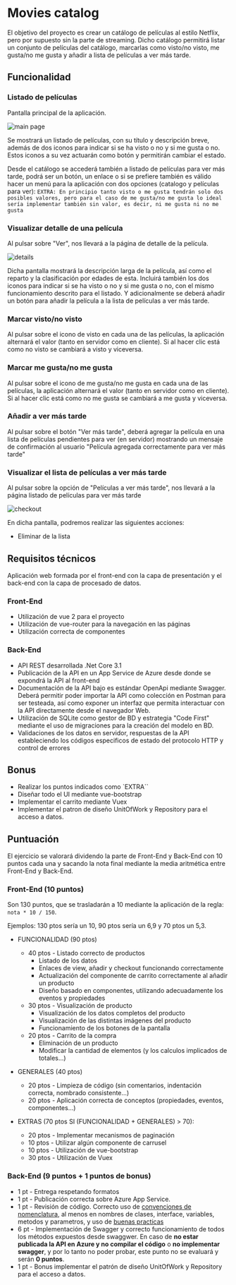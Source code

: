 # Movies catalog

El objetivo del proyecto es crear un catálogo de películas al estilo Netflix, pero por supuesto sin la parte de streaming.
Dicho catálogo permitirá listar un conjunto de películas del catálogo, marcarlas como visto/no visto, me gusta/no me gusta y añadir a lista de películas a ver más tarde.

## Funcionalidad

### Listado de películas
Pantalla principal de la aplicación.

![main page](img/Main.png "Main page")

Se mostrará un listado de películas, con su título y descripción breve, además de dos iconos para indicar si se ha visto o no y si me gusta o no. Estos iconos a su vez actuarán como botón y permitirán cambiar el estado.

Desde el catálogo se accederá también a listado de películas para ver más tarde, podrá ser un botón, un enlace o si se prefiere también es válido hacer un menú para la aplicación con dos opciones (catalogo y películas para ver):
`EXTRA: En principio tanto visto o me gusta tendrán solo dos posibles valores, pero para el caso de me gusta/no me gusta lo ideal sería implementar también sin valor, es decir, ni me gusta ni no me gusta`

### Visualizar detalle de una película
Al pulsar sobre "Ver", nos llevará a la página de detalle de la película.

![details](img/Details.png "Details of product")

Dicha pantalla mostrará la descripción larga de la película, así como el reparto y la clasificación por edades de esta. Incluirá también los dos iconos para indicar si se ha visto o no y si me gusta o no, con el mismo funcionamiento descrito para el listado. Y adicionalmente se deberá añadir un botón para añadir la película a la lista de películas a ver más tarde.

### Marcar visto/no visto

Al pulsar sobre el icono de visto en cada una de las películas, la aplicación alternará el valor (tanto en servidor como en cliente). Si al hacer clic está como no visto se cambiará a visto y viceversa.

### Marcar me gusta/no me gusta

Al pulsar sobre el icono de me gusta/no me gusta en cada una de las películas, la aplicación alternará el valor (tanto en servidor como en cliente). Si al hacer clic está como no me gusta se cambiará a me gusta y viceversa.

### Añadir a ver más tarde
Al pulsar sobre el botón "Ver más tarde", deberá agregar la película en una lista de películas pendientes para ver (en servidor) mostrando un mensaje de confirmación al usuario "Película agregada correctamente para ver más tarde"

### Visualizar el lista de películas a ver más tarde

Al pulsar sobre la opción de "Películas a ver más tarde", nos llevará a la página listado de películas para ver más tarde

![checkout](img/Checkout.png "Checkout")

En dicha pantalla, podremos realizar las siguientes acciones:

* Eliminar de la lista


## Requisitos técnicos

Aplicación web formada por el front-end con la capa de presentación y el back-end con la capa de procesado de datos.

### Front-End
* Utilización de vue 2 para el proyecto
* Utilización de vue-router para la navegación en las páginas
* Utilización correcta de componentes


### Back-End
* API REST desarrollada .Net Core 3.1
* Publicación de la API en un App Service de Azure desde donde se expondrá la API al front-end
* Documentación de la API bajo es estándar OpenApi mediante Swagger. Deberá permitir poder importar la API como colección en Postman para ser testeada, así como exponer un interfaz que permita interactuar con la API directamente desde el navegador Web.
* Utilización de SQLite como gestor de BD y estrategia "Code First" mediante el uso de migraciones para la creación del modelo en BD.
* Validaciones de los datos en servidor, respuestas de la API estableciendo los códigos especificos de estado del protocolo HTTP y control de errores

## Bonus

* Realizar los puntos indicados como `EXTRA``
* Diseñar todo el UI mediante vue-bootstrap
* Implementar el carrito mediante Vuex
* Implementar el patron de diseño UnitOfWork y Repository para el acceso a datos.

## Puntuación
El ejercicio se valorará dividendo la parte de Front-End y Back-End con 10 puntos cada una y sacando la nota final mediante la media aritmética entre Front-End y Back-End.

### Front-End (10 puntos)

Son 130 puntos, que se trasladarán a 10 mediante la aplicación de la regla: `nota * 10 / 150`.

Ejemplos: 130 ptos sería un 10, 90 ptos sería un 6,9 y 70 ptos un 5,3.

* FUNCIONALIDAD (90 ptos)
    * 40 ptos - Listado correcto de productos
        * Listado de los datos
        * Enlaces de view, añadir y checkout funcionando correctamente
        * Actualización del componente de carrito correctamente al añadir un producto
        * Diseño basado en componentes, utilizando adecuadamente los eventos y propiedades
    * 30 ptos - Visualización de producto
        * Visualización de los datos completos del producto
        * Visualización de las distintas imágenes del producto
        * Funcionamiento de los botones de la pantalla
    * 20 ptos - Carrito de la compra
        * Eliminación de un producto
        * Modificar la cantidad de elementos (y los calculos implicados de totales...)
* GENERALES (40 ptos)
    * 20 ptos - Limpieza de código (sin comentarios, indentación correcta, nombrado consistente...)
    * 20 ptos - Aplicación correcta de conceptos (propiedades, eventos, componentes...)

* EXTRAS (70 ptos SI (FUNCIONALIDAD + GENERALES) > 70):
    * 20 ptos - Implementar mecanismos de paginación
    * 10 ptos - Utilizar algún componente de carrusel
    * 10 ptos - Utilización de vue-bootstrap
    * 30 ptos - Utilización de Vuex

### Back-End (9 puntos + 1 puntos de bonus)
* 1 pt - Entrega respetando formatos
* 1 pt - Publicación correcta sobre Azure App Service.
* 1 pt - Revisión de código. Correcto uso de [convenciones de nomenclatura](https://docs.microsoft.com/es-es/dotnet/standard/design-guidelines/naming-guidelines), al menos en nombres de clases, interface, variables, metodos y parametros, y uso de [buenas practicas](https://docs.microsoft.com/es-es/dotnet/csharp/programming-guide/inside-a-program/coding-conventions)
* 6 pt - Implementación de Swagger y correcto funcionamiento de todos los métodos expuestos desde swaggwer. En caso de **no estar publicada la API en Azure y no compilar el código** o **no implementar swagger**, y por lo tanto no poder probar, este punto no se evaluará y serán **0 puntos**.
* 1 pt - Bonus implementar el patrón de diseño UnitOfWork y Repository para el acceso a datos.
